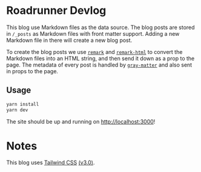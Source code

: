 # Roadrunner Devlog

This blog use Markdown files as the data source. The blog posts are stored in `/_posts` as Markdown files with front matter support. Adding a new Markdown file in there will create a new blog post.

To create the blog posts we use [`remark`](https://github.com/remarkjs/remark) and [`remark-html`](https://github.com/remarkjs/remark-html) to convert the Markdown files into an HTML string, and then send it down as a prop to the page. The metadata of every post is handled by [`gray-matter`](https://github.com/jonschlinkert/gray-matter) and also sent in props to the page.

## Usage

```bash
yarn install
yarn dev
```

The site should be up and running on [http://localhost:3000](http://localhost:3000)!

# Notes

This blog uses [Tailwind CSS](https://tailwindcss.com) [(v3.0)](https://tailwindcss.com/blog/tailwindcss-v3).
